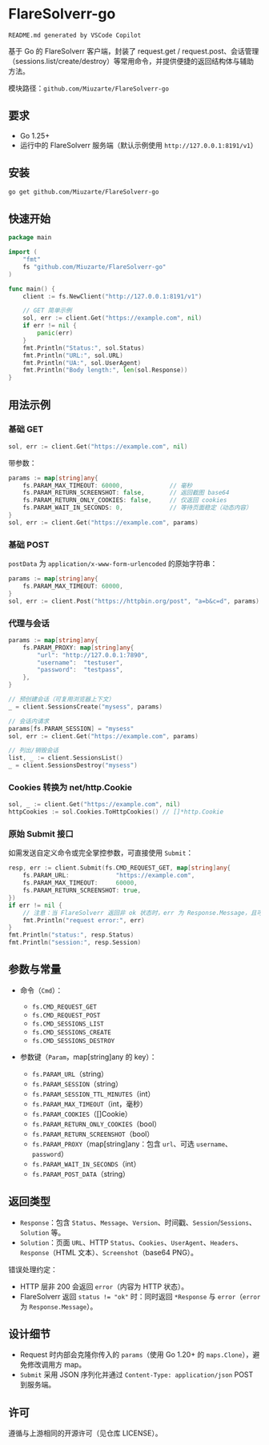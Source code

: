 # FlareSolverr-go

`README.md generated by VSCode Copilot`

基于 Go 的 FlareSolverr 客户端，封装了 request.get / request.post、会话管理（sessions.list/create/destroy）等常用命令，并提供便捷的返回结构体与辅助方法。

模块路径：`github.com/Miuzarte/FlareSolverr-go`

## 要求

- Go 1.25+
- 运行中的 FlareSolverr 服务端（默认示例使用 `http://127.0.0.1:8191/v1`）

## 安装

```bash
go get github.com/Miuzarte/FlareSolverr-go
```

## 快速开始

```go
package main

import (
	"fmt"
	fs "github.com/Miuzarte/FlareSolverr-go"
)

func main() {
	client := fs.NewClient("http://127.0.0.1:8191/v1")

	// GET 简单示例
	sol, err := client.Get("https://example.com", nil)
	if err != nil {
		panic(err)
	}
	fmt.Println("Status:", sol.Status)
	fmt.Println("URL:", sol.URL)
	fmt.Println("UA:", sol.UserAgent)
	fmt.Println("Body length:", len(sol.Response))
}
```

## 用法示例

### 基础 GET

```go
sol, err := client.Get("https://example.com", nil)
```

带参数：

```go
params := map[string]any{
	fs.PARAM_MAX_TIMEOUT: 60000,             // 毫秒
	fs.PARAM_RETURN_SCREENSHOT: false,       // 返回截图 base64
	fs.PARAM_RETURN_ONLY_COOKIES: false,     // 仅返回 cookies
	fs.PARAM_WAIT_IN_SECONDS: 0,             // 等待页面稳定（动态内容）
}
sol, err := client.Get("https://example.com", params)
```

### 基础 POST

`postData` 为 `application/x-www-form-urlencoded` 的原始字符串：

```go
params := map[string]any{
	fs.PARAM_MAX_TIMEOUT: 60000,
}
sol, err := client.Post("https://httpbin.org/post", "a=b&c=d", params)
```

### 代理与会话

```go
params := map[string]any{
	fs.PARAM_PROXY: map[string]any{
		"url": "http://127.0.0.1:7890",
		"username":  "testuser",
		"password":  "testpass",
	},
}

// 预创建会话（可复用浏览器上下文）
_ = client.SessionsCreate("mysess", params)

// 会话内请求
params[fs.PARAM_SESSION] = "mysess"
sol, err := client.Get("https://example.com", params)

// 列出/销毁会话
list, _ := client.SessionsList()
_ = client.SessionsDestroy("mysess")
```

### Cookies 转换为 net/http.Cookie

```go
sol, _ := client.Get("https://example.com", nil)
httpCookies := sol.Cookies.ToHttpCookies() // []*http.Cookie
```

### 原始 Submit 接口

如需发送自定义命令或完全掌控参数，可直接使用 `Submit`：

```go
resp, err := client.Submit(fs.CMD_REQUEST_GET, map[string]any{
	fs.PARAM_URL:             "https://example.com",
	fs.PARAM_MAX_TIMEOUT:     60000,
	fs.PARAM_RETURN_SCREENSHOT: true,
})
if err != nil {
	// 注意：当 FlareSolverr 返回非 ok 状态时，err 为 Response.Message，且可同时读取 resp 获取详细信息
	fmt.Println("request error:", err)
}
fmt.Println("status:", resp.Status)
fmt.Println("session:", resp.Session)
```

## 参数与常量

- 命令（`Cmd`）：
  - `fs.CMD_REQUEST_GET`
  - `fs.CMD_REQUEST_POST`
  - `fs.CMD_SESSIONS_LIST`
  - `fs.CMD_SESSIONS_CREATE`
  - `fs.CMD_SESSIONS_DESTROY`

- 参数键（`Param`，map[string]any 的 key）：
  - `fs.PARAM_URL`（string）
  - `fs.PARAM_SESSION`（string）
  - `fs.PARAM_SESSION_TTL_MINUTES`（int）
  - `fs.PARAM_MAX_TIMEOUT`（int，毫秒）
  - `fs.PARAM_COOKIES`（[]Cookie）
  - `fs.PARAM_RETURN_ONLY_COOKIES`（bool）
  - `fs.PARAM_RETURN_SCREENSHOT`（bool）
  - `fs.PARAM_PROXY`（map[string]any：包含 `url`、可选 `username`、`password`）
  - `fs.PARAM_WAIT_IN_SECONDS`（int）
  - `fs.PARAM_POST_DATA`（string）

## 返回类型

- `Response`：包含 `Status`、`Message`、`Version`、时间戳、`Session`/`Sessions`、`Solution` 等。
- `Solution`：页面 `URL`、HTTP `Status`、`Cookies`、`UserAgent`、`Headers`、`Response`（HTML 文本）、`Screenshot`（base64 PNG）。

错误处理约定：

- HTTP 层非 200 会返回 `error`（内容为 HTTP 状态）。
- FlareSolverr 返回 `status != "ok"` 时：同时返回 `*Response` 与 `error`（`error` 为 `Response.Message`）。

## 设计细节

- Request 时内部会克隆你传入的 `params`（使用 Go 1.20+ 的 `maps.Clone`），避免修改调用方 map。
- `Submit` 采用 JSON 序列化并通过 `Content-Type: application/json` POST 到服务端。

## 许可

遵循与上游相同的开源许可（见仓库 LICENSE）。

